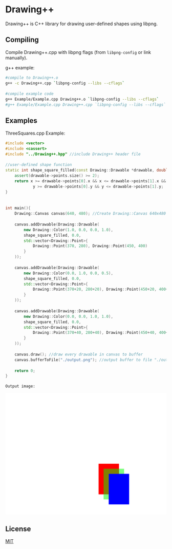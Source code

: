# Drawing++

Drawing++ is C++ library for drawing user-defined shapes using libpng.

## Compiling

Compile Drawing++.cpp with libpng flags (from `libpng-config` or link manually).

g++ example:
```sh
#compile to Drawing++.o
g++ -c Drawing++.cpp `libpng-config --libs --cflags`

#compile example code
g++ Example/Example.cpp Drawing++.o `libpng-config --libs --cflags`
#g++ Example/Example.cpp Drawing++.cpp `libpng-config --libs --cflags`
```

## Examples
ThreeSquares.cpp Example:
```c++
#include <vector>
#include <cassert>
#include "../Drawing++.hpp" //include Drawing++ header file

//user-defined shape function
static int shape_square_filled(const Drawing::Drawable *drawable, double x, double y){
    assert(drawable->points.size() >= 2);
    return x >= drawable->points[0].x && x <= drawable->points[1].x &&
            y >= drawable->points[0].y && y <= drawable->points[1].y;
}


int main(){
    Drawing::Canvas canvas(640, 480); //Create Drawing::Canvas 640x480 size
    
    canvas.addDrawable(Drawing::Drawable(
        new Drawing::Color(1.0, 0.0, 0.0, 1.0),
        shape_square_filled, 0.0,
        std::vector<Drawing::Point>{ 
            Drawing::Point(370, 280), Drawing::Point(450, 400) 
        }
    )); 

    canvas.addDrawable(Drawing::Drawable(
        new Drawing::Color(0.0, 1.0, 0.0, 0.5),
        shape_square_filled, 0.0,
        std::vector<Drawing::Point>{ 
            Drawing::Point(370+20, 280+20), Drawing::Point(450+20, 400+20) 
        }
    )); 

    canvas.addDrawable(Drawing::Drawable(
        new Drawing::Color(0.0, 0.0, 1.0, 1.0),
        shape_square_filled, 0.0,
        std::vector<Drawing::Point>{ 
            Drawing::Point(370+40, 280+40), Drawing::Point(450+40, 400+40) 
        }
    ));

    canvas.draw(); //draw every drawable in canvas to buffer
    canvas.bufferToFile("./output.png"); //output buffer to file "./output.png"
    
    return 0;
}
```

`Output image:`

![output image](Examples/ThreeSquares/output.png)

## License
[MIT](https://choosealicense.com/licenses/mit/)
